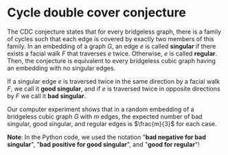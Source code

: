 # Cycle double cover conjecture

The CDC conjecture states that for every bridgeless graph, there is a family of cycles such that each edge is covered by exactly two members of this family.
In an embedding of a graph $G$, an edge $e$ is called **singular** if there exists a facial walk $F$ that traverses $e$ twice. Otherwise, $e$ is called **regular**. Then, the conjecture is equivalent to every bridgeless cubic graph having an embedding with no singular edges. 

If a singular edge $e$ is traversed twice in the same direction by a facial walk $F$, we call it **good singular**, and if $e$ is traversed twice in opposite directions by
$F$ we call it **bad singular**. 

Our computer experiment shows that in a random embedding of a bridgeless cubic graph $G$ with $m$ edges, the expected number of bad singular, good singular, and regular edges is $\frac{m}{3}$ for each case.

**Note**: In the Python code, we used the notation "**bad negative for bad singular**", "**bad positive for good singular**", and "**good for regular**"!
